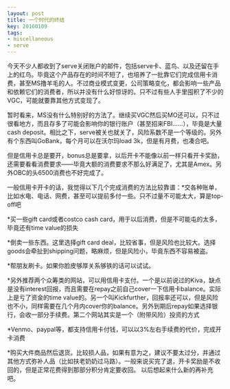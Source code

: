 ```yaml
---
layout: post
title: 一个时代的终结
key: 20160109
tags:
- miscellaneous
- serve
---
```


今天不少人都收到了serve关闭账户的邮件，包括serve卡、蓝鸟、以及还留在手上的红鸟。毕竟这个产品存在的时间不短了，也培养了一批靠它们完成信用卡消费，甚至MS撸羊毛的人。不过商业模式变更，公司策略变化，都会影响一些产品和依赖它们的消费者，所以并没有什么好惊讶的。只不过有些人手里囤积了不少的VGC，可能就要靠其他方式变现了。

暂时看来，MS没有什么特别好的方法了。继续买VGC然后买MO还可以，只不过很看地方，而且存多了可能会影响你的银行账户（甚至招来FBI……），毕竟是大量cash deposit。相比之下，serve被关也就关了，风险系数不是一个等级的。另外有个东西叫GoBank，每个月可以在沃尔玛load 3k，但是有月费，也凑合吧。

但是信用卡总是要开，bonus总是要拿，以后开卡不能像以前一样只看开卡奖励，还需要看看消费要求——毕竟大额的消费要求不那么好满足了，尤其是Amex。另外OBC的头6500消费也不好完成了。

一般信用卡开卡的话，我觉得以下几个完成消费的方法比较靠谱：*交各种账单，比如水电、电话、网费，甚至可以提前多付一些。只不过量不可能太大，算是top-off吧

	
*买一些gift card或者costco cash card，用于以后消费，但是不可能屯的太多，毕竟还有time value的损失

	
*倒卖一些东西。这里选择gift card deal，比较省事，但是风险也比较大。选择goods会牵扯到shipping问题，略麻烦，但是风险小，毕竟东西不容易被盗。

	
*帮朋友刷卡。如果你脸皮够厚关系够铁的话可以试试。

	
*另外推荐两个众筹类的网站，可以用信用卡支付。一个是以前说过的Kiva，缺点是没有interest回报，而且需要在repay之前自己cover一下信用卡balance。实际上是亏了资金的time value的。另一个叫Kickfurther，回报率还可以，但是风险也不小，同样需要在几个月内cover你的balance。另外到期后repay如果选择银行，会收一部分手续费。第二个网站其实是一个（附带风险）投资的方式

	
*Venmo、paypal等，都支持信用卡付钱，可以以3%左右手续费的代价，完成开卡消费

	
*购买大件商品然后退货。比较损人品，如果有意为之，建议不要太过分，并通过其他方式弥补人品（比如扶老奶奶过马路）。一般来说买完了退，开卡奖励是不收回的，但是正常花费得到那部分积分肯定要收回。
以后想起来什么新的再补充吧。

 

 